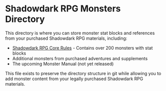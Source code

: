 # Shadowdark RPG Monsters Directory

This directory is where you can store monster stat blocks and references from your purchased Shadowdark RPG materials, including:

- [Shadowdark RPG Core Rules](https://www.thearcanelibrary.com/collections/shadowdark-rpg/products/shadowdark-rpg) - Contains over 200 monsters with stat blocks
- Additional monsters from purchased adventures and supplements
- The upcoming Monster Manual (not yet released)

This file exists to preserve the directory structure in git while allowing you to add monster content from your legally purchased Shadowdark RPG materials.